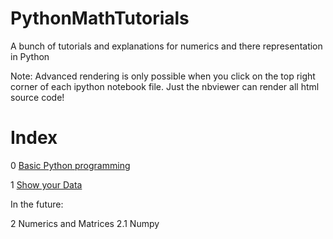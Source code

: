 # PythonMathTutorials
A bunch of tutorials and explanations for numerics and there representation in Python

Note: Advanced rendering is only possible when you click on the top right corner of each ipython notebook file. Just the nbviewer can render all html source code!

# Index
0 [Basic Python programming ](https://github.com/SaschaDoerflein/PythonMathTutorials/blob/master/0%20Basics/0%20Basic%20Python%20programming.ipynb)

1 [Show your Data](https://github.com/SaschaDoerflein/PythonMathTutorials/blob/master/1%20IO%20in%20Python/1%20Show%20your%20Data.ipynb)

In the future:

2 Numerics and Matrices
2.1 Numpy


